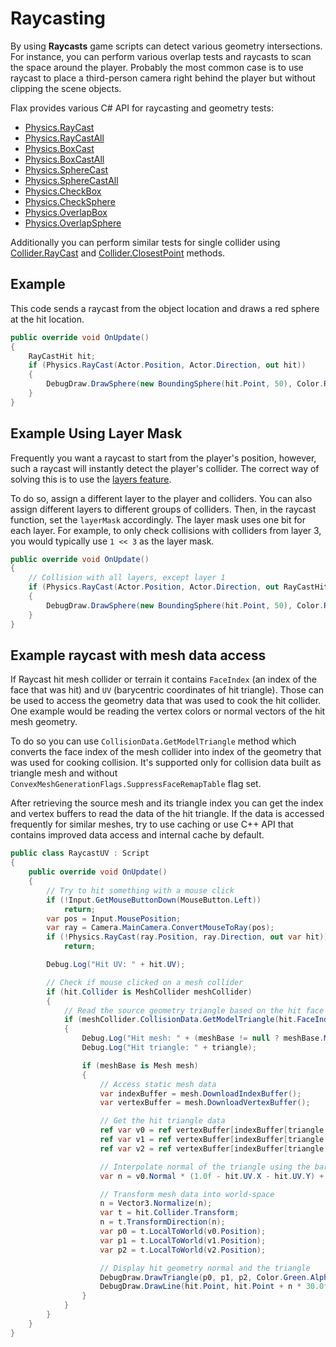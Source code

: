 # Raycasting

By using **Raycasts** game scripts can detect various geometry intersections. For instance, you can perform various overlap tests and raycasts to scan the space around the player. Probably the most common case is to use raycast to place a third-person camera right behind the player but without clipping the scene objects.

Flax provides various C# API for raycasting and geometry tests:
* [Physics.RayCast](https://docs.flaxengine.com/api/FlaxEngine.Physics.html#FlaxEngine_Physics_RayCast_FlaxEngine_Vector3_FlaxEngine_Vector3_FlaxEngine_RayCastHit__System_Single_System_Int32_System_Boolean_)
* [Physics.RayCastAll](https://docs.flaxengine.com/api/FlaxEngine.Physics.html#collapsible-FlaxEngine_Physics_RayCastAll_FlaxEngine_Vector3_FlaxEngine_Vector3_System_Single_System_Int32_System_Boolean_)
* [Physics.BoxCast](https://docs.flaxengine.com/api/FlaxEngine.Physics.html#FlaxEngine_Physics_BoxCast_FlaxEngine_Vector3_FlaxEngine_Vector3_FlaxEngine_Vector3_FlaxEngine_Quaternion_System_Single_System_Int32_System_Boolean_)
* [Physics.BoxCastAll](https://docs.flaxengine.com/api/FlaxEngine.Physics.html#FlaxEngine_Physics_BoxCastAll_FlaxEngine_Vector3_FlaxEngine_Vector3_FlaxEngine_Vector3_FlaxEngine_Quaternion_System_Single_System_Int32_System_Boolean_)
* [Physics.SphereCast](https://docs.flaxengine.com/api/FlaxEngine.Physics.html#FlaxEngine_Physics_SphereCast_FlaxEngine_Vector3_System_Single_FlaxEngine_Vector3_FlaxEngine_RayCastHit__System_Single_System_Int32_System_Boolean_)
* [Physics.SphereCastAll](https://docs.flaxengine.com/api/FlaxEngine.Physics.html#FlaxEngine_Physics_SphereCastAll_FlaxEngine_Vector3_System_Single_FlaxEngine_Vector3_System_Single_System_Int32_System_Boolean_)
* [Physics.CheckBox](https://docs.flaxengine.com/api/FlaxEngine.Physics.html#FlaxEngine_Physics_CheckBox_FlaxEngine_Vector3_FlaxEngine_Vector3_FlaxEngine_Quaternion_System_Int32_System_Boolean_)
* [Physics.CheckSphere](https://docs.flaxengine.com/api/FlaxEngine.Physics.html#FlaxEngine_Physics_CheckSphere_FlaxEngine_Vector3_System_Single_System_Int32_System_Boolean_)
* [Physics.OverlapBox](https://docs.flaxengine.com/api/FlaxEngine.Physics.html#FlaxEngine_Physics_OverlapBox_FlaxEngine_Vector3_FlaxEngine_Vector3_FlaxEngine_Quaternion_System_Int32_System_Boolean_)
* [Physics.OverlapSphere](https://docs.flaxengine.com/api/FlaxEngine.Physics.html#FlaxEngine_Physics_OverlapSphere_FlaxEngine_Vector3_System_Single_System_Int32_System_Boolean_)

Additionally you can perform similar tests for single collider using [Collider.RayCast](https://docs.flaxengine.com/api/FlaxEngine.Collider.html#FlaxEngine_Collider_RayCast_FlaxEngine_Vector3_FlaxEngine_Vector3_FlaxEngine_RayCastHit__System_Single_) and [Collider.ClosestPoint](https://docs.flaxengine.com/api/FlaxEngine.Collider.html#FlaxEngine_Collider_ClosestPoint_FlaxEngine_Vector3_) methods.

## Example

This code sends a raycast from the object location and draws a red sphere at the hit location.

```cs
public override void OnUpdate()
{
    RayCastHit hit;
    if (Physics.RayCast(Actor.Position, Actor.Direction, out hit))
    {
        DebugDraw.DrawSphere(new BoundingSphere(hit.Point, 50), Color.Red);
    }
}
```

## Example Using Layer Mask

Frequently you want a raycast to start from the player's position, however, such a raycast will instantly detect the player's collider. The correct way of solving this is to use the [layers feature](../editor/game-settings/layers-and-tags-settings.md).

To do so, assign a different layer to the player and colliders. You can also assign different layers to different groups of colliders. 
Then, in the raycast function, set the `layerMask` accordingly. The layer mask uses one bit for each layer. For example, to only check collisions with colliders from layer 3, you would typically use `1 << 3` as the layer mask.

```cs
public override void OnUpdate()
{
    // Collision with all layers, except layer 1
    if (Physics.RayCast(Actor.Position, Actor.Direction, out RayCastHit hit, layerMask: ~(1U << 1)))
    {
        DebugDraw.DrawSphere(new BoundingSphere(hit.Point, 50), Color.Red);
    }
}
```

## Example raycast with mesh data access

If Raycast hit mesh collider or terrain it contains `FaceIndex` (an index of the face that was hit) and `UV` (barycentric coordinates of hit triangle). Those can be used to access the geometry data that was used to cook the hit collider. One example would be reading the vertex colors or normal vectors of the hit mesh geometry.

To do so you can use `CollisionData.GetModelTriangle` method which converts the face index of the mesh collider into index of the geometry that was used for cooking collision. It's supported only for collision data built as triangle mesh and without `ConvexMeshGenerationFlags.SuppressFaceRemapTable` flag set.

After retrieving the source mesh and its triangle index you can get the index and vertex buffers to read the data of the hit triangle. If the data is accessed frequently for similar meshes, try to use caching or use C++ API that contains improved data access and internal cache by default.

```cs
public class RaycastUV : Script
{
    public override void OnUpdate()
    {
        // Try to hit something with a mouse click
        if (!Input.GetMouseButtonDown(MouseButton.Left))
            return;
        var pos = Input.MousePosition;
        var ray = Camera.MainCamera.ConvertMouseToRay(pos);
        if (!Physics.RayCast(ray.Position, ray.Direction, out var hit))
            return;

        Debug.Log("Hit UV: " + hit.UV);

        // Check if mouse clicked on a mesh collider
        if (hit.Collider is MeshCollider meshCollider)
        {
            // Read the source geometry triangle based on the hit face index
            if (meshCollider.CollisionData.GetModelTriangle(hit.FaceIndex, out var meshBase, out var triangle))
            {
                Debug.Log("Hit mesh: " + (meshBase != null ? meshBase.ModelBase.Path : "<null>"));
                Debug.Log("Hit triangle: " + triangle);

                if (meshBase is Mesh mesh)
                {
                    // Access static mesh data
                    var indexBuffer = mesh.DownloadIndexBuffer();
                    var vertexBuffer = mesh.DownloadVertexBuffer();

                    // Get the hit triangle data
                    ref var v0 = ref vertexBuffer[indexBuffer[triangle * 3 + 0]];
                    ref var v1 = ref vertexBuffer[indexBuffer[triangle * 3 + 1]];
                    ref var v2 = ref vertexBuffer[indexBuffer[triangle * 3 + 2]];

                    // Interpolate normal of the triangle using the barycentric coordinate of the hit
                    var n = v0.Normal * (1.0f - hit.UV.X - hit.UV.Y) + v1.Normal * hit.UV.X + v2.Normal * hit.UV.Y;

                    // Transform mesh data into world-space
                    n = Vector3.Normalize(n);
                    var t = hit.Collider.Transform;
                    n = t.TransformDirection(n);
                    var p0 = t.LocalToWorld(v0.Position);
                    var p1 = t.LocalToWorld(v1.Position);
                    var p2 = t.LocalToWorld(v2.Position);

                    // Display hit geometry normal and the triangle
                    DebugDraw.DrawTriangle(p0, p1, p2, Color.Green.AlphaMultiplied(0.5f), 10000);
                    DebugDraw.DrawLine(hit.Point, hit.Point + n * 30.0f, Color.Red, 10000);
                }
            }
        }
    }
}
```

